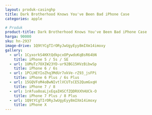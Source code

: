 ```yaml
---
layout: produk-casinghp
title: Dark Brotherhood Knows You've Been Bad iPhone Case
categories: apple

# Produk
product-title: Dark Brotherhood Knows You've Been Bad iPhone Case
harga: 90000
sku: hn-2937
image-drive: 1Q9tYCgTIrORyJwUgyEyy8mIXm14imoxy
gallery:
  - url: 1CyxorkS4KKtQdkpcxOPywdoKqBsR64bN
    title: iPhone 5 / 5s / SE
  - url: 1UMuTz7OXIW23YD-ur92BG15HVzBibwSp
    title: iPhone 6 / 6s
  - url: 1PCLHEYIoZhq3MdUr7xkVe-rZ93_jsFPi
    title: iPhone 6 Plus / 6s Plus
  - url: 15GQVFoM4oBwNIvtlVCUTsCE52QumGxqH
    title: iPhone 7 / 8
  - url: 1rAfua8oaLjxEqaIHSCfZQDRXXhHUCk-O
    title: iPhone 7 Plus / 8 Plus
  - url: 1Q9tYCgTIrORyJwUgyEyy8mIXm14imoxy
    title: iPhone X
---
```


